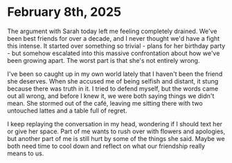 # February 8th, 2025

The argument with Sarah today left me feeling completely drained. We've been best friends for over a decade, and I never thought we'd have a fight this intense. It started over something so trivial - plans for her birthday party - but somehow escalated into this massive confrontation about how we've been growing apart. The worst part is that she's not entirely wrong.

I've been so caught up in my own world lately that I haven't been the friend she deserves. When she accused me of being selfish and distant, it stung because there was truth in it. I tried to defend myself, but the words came out all wrong, and before I knew it, we were both saying things we didn't mean. She stormed out of the café, leaving me sitting there with two untouched lattes and a table full of regret.

I keep replaying the conversation in my head, wondering if I should text her or give her space. Part of me wants to rush over with flowers and apologies, but another part of me is still hurt by some of the things she said. Maybe we both need time to cool down and reflect on what our friendship really means to us.
